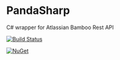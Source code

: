 # PandaSharp
C# wrapper for Atlassian Bamboo Rest API

[![Build Status](https://ci.appveyor.com/api/projects/status/32r7s2skrgm9ubva/branch/master?svg=true)](https://ci.appveyor.com/project/Metablex/pandasharp)

[![NuGet](https://img.shields.io/nuget/v/PandaSharp.Bamboo)](https://www.nuget.org/packages/PandaSharp.Bamboo/)
